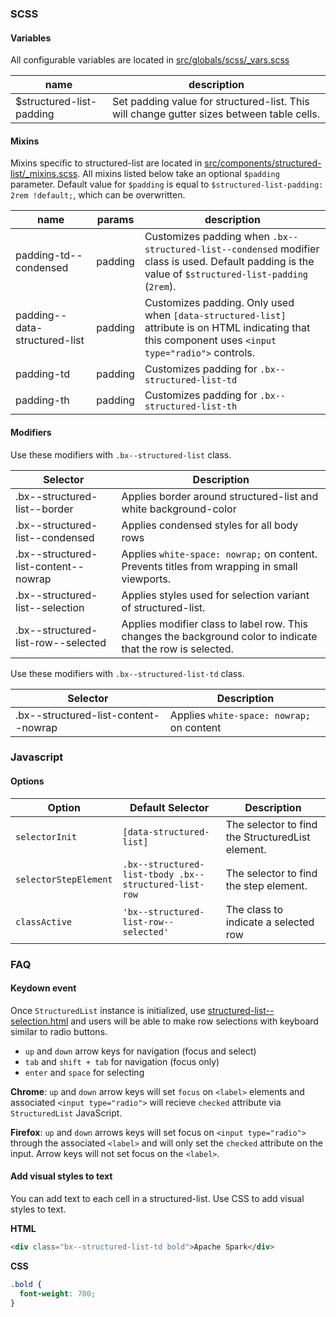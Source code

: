 ### SCSS

#### Variables

All configurable variables are located in [src/globals/scss/\_vars.scss](https://github.com/IBM/carbon-components/blob/master/src/globals/scss/_vars.scss)

| name                      | description                                                                               |
| ------------------------- | ----------------------------------------------------------------------------------------- |
| \$structured-list-padding | Set padding value for structured-list. This will change gutter sizes between table cells. |

#### Mixins

Mixins specific to structured-list are located in [src/components/structured-list/\_mixins.scss](https://github.com/IBM/carbon-components/blob/master/src/components/structured-list/_mixins.scss).
All mixins listed below take an optional `$padding` parameter. Default value for `$padding` is equal to `$structured-list-padding: 2rem !default;`, which can be overwritten.

| name                          | params  | description                                                                                                                                            |
| ----------------------------- | ------- | ------------------------------------------------------------------------------------------------------------------------------------------------------ |
| padding-td--condensed         | padding | Customizes padding when `.bx--structured-list--condensed` modifier class is used. Default padding is the value of `$structured-list-padding` (`2rem`). |
| padding--data-structured-list | padding | Customizes padding. Only used when `[data-structured-list]` attribute is on HTML indicating that this component uses `<input type="radio">` controls.  |
| padding-td                    | padding | Customizes padding for `.bx--structured-list-td`                                                                                                       |
| padding-th                    | padding | Customizes padding for `.bx--structured-list-th`                                                                                                       |

#### Modifiers

Use these modifiers with `.bx--structured-list` class.

| Selector                             | Description                                                                                                  |
| ------------------------------------ | ------------------------------------------------------------------------------------------------------------ |
| .bx--structured-list--border         | Applies border around structured-list and white background-color                                             |
| .bx--structured-list--condensed      | Applies condensed styles for all body rows                                                                   |
| .bx--structured-list-content--nowrap | Applies `white-space: nowrap;` on content. Prevents titles from wrapping in small viewports.                 |
| .bx--structured-list--selection      | Applies styles used for selection variant of structured-list.                                                |
| .bx--structured-list-row--selected   | Applies modifier class to label row. This changes the background color to indicate that the row is selected. |

Use these modifiers with `.bx--structured-list-td` class.

| Selector                             | Description                               |
| ------------------------------------ | ----------------------------------------- |
| .bx--structured-list-content--nowrap | Applies `white-space: nowrap;` on content |

### Javascript

#### Options

| Option                | Default Selector                                      | Description                                      |
| --------------------- | ----------------------------------------------------- | ------------------------------------------------ |
| `selectorInit`        | `[data-structured-list]`                              | The selector to find the StructuredList element. |
| `selectorStepElement` | `.bx--structured-list-tbody .bx--structured-list-row` | The selector to find the step element.           |
| `classActive`         | `'bx--structured-list-row--selected'`                 | The class to indicate a selected row             |

### FAQ

#### Keydown event

Once `StructuredList` instance is initialized, use [structured-list--selection.html](https://github.com/IBM/carbon-components/blob/master/src/components/structured-list/structured-list--selection.html) and users will be able to make row selections with keyboard similar to radio buttons.

- `up` and `down` arrow keys for navigation (focus and select)
- `tab` and `shift + tab` for navigation (focus only)
- `enter` and `space` for selecting

**Chrome**: `up` and `down` arrow keys will set `focus` on `<label>` elements and associated `<input type="radio">` will recieve `checked` attribute via `StructuredList` JavaScript.

**Firefox**: `up` and `down` arrows keys will set focus on `<input type="radio">` through the associated `<label>` and will only set the `checked` attribute on the input. Arrow keys will not set focus on the `<label>`.

#### Add visual styles to text

You can add text to each cell in a structured-list.
Use CSS to add visual styles to text.

**HTML**

```html
<div class="bx--structured-list-td bold">Apache Spark</div>
```

**CSS**

```css
.bold {
  font-weight: 700;
}
```
